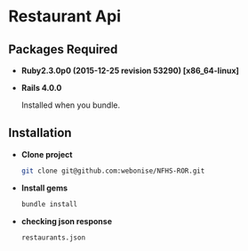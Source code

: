 Restaurant Api
==============
## Packages Required

* **Ruby2.3.0p0 (2015-12-25 revision 53290) [x86_64-linux]**

* **Rails 4.0.0**

  Installed when you bundle.

## Installation

* **Clone project**
  ```bash
  git clone git@github.com:webonise/NFHS-ROR.git
  ```

* **Install gems**
  ```bash
  bundle install
  ```

* **checking json response**
  ```bash
  restaurants.json
  ```